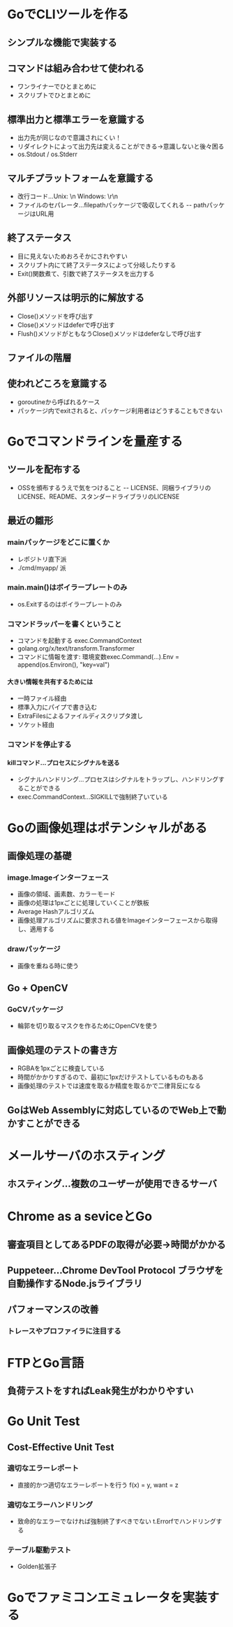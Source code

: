 # GoでCLIツールを作る
## シンプルな機能で実装する
## コマンドは組み合わせて使われる
- ワンライナーでひとまとめに
- スクリプトでひとまとめに
## 標準出力と標準エラーを意識する
- 出力先が同じなので意識されにくい！
- リダイレクトによって出力先は変えることができる→意識しないと後々困る
- os.Stdout / os.Stderr
## マルチプラットフォームを意識する
- 改行コード...Unix: \n Windows: \r\n
- ファイルのセパレータ...filepathパッケージで吸収してくれる
-- pathパッケージはURL用
## 終了ステータス
- 目に見えないためおろそかにされやすい
- スクリプト内にて終了ステータスによって分岐したりする
- Exit()関数煮て、引数で終了ステータスを出力する
## 外部リソースは明示的に解放する
- Close()メソッドを呼び出す
- Close()メソッドはdeferで呼び出す
- Flush()メソッドがともなうClose()メソッドはdeferなしで呼び出す
## ファイルの階層
## 使われどころを意識する
- goroutineから呼ばれるケース
- パッケージ内でexitされると、パッケージ利用者はどうすることもできない

# Goでコマンドラインを量産する
## ツールを配布する
- OSSを頒布するうえで気をつけること
-- LICENSE、同梱ライブラリのLICENSE、README、スタンダードライブラリのLICENSE
## 最近の雛形
### mainパッケージをどこに置くか
- レポジトリ直下派
- ./cmd/myapp/ 派
### main.main()はボイラープレートのみ
- os.Exitするのはボイラープレートのみ
### コマンドラッパーを書くということ
- コマンドを起動する exec.CommandContext
- golang.org/x/text/transform.Transformer
- コマンドに情報を渡す: 環境変数exec.Command(...).Env = append(os.Environ(), "key=val")
#### 大きい情報を共有するためには
- 一時ファイル経由
- 標準入力にパイプで書き込む
- ExtraFilesによるファイルディスクリプタ渡し
- ソケット経由
### コマンドを停止する
#### killコマンド...プロセスにシグナルを送る
- シグナルハンドリング...プロセスはシグナルをトラップし、ハンドリングすることができる
- exec.CommandContext...SIGKILLで強制終了いている


# Goの画像処理はポテンシャルがある
## 画像処理の基礎
### image.Imageインターフェース
* 画像の領域、画素数、カラーモード
* 画像の処理は1pxごとに処理していくことが鉄板
* Average Hashアルゴリズム
* 画像処理アルゴリズムに要求される値をImageインターフェースから取得し、適用する
### drawパッケージ
* 画像を重ねる時に使う

## Go + OpenCV
### GoCVパッケージ
* 輪郭を切り取るマスクを作るためにOpenCVを使う

## 画像処理のテストの書き方
* RGBAを1pxごとに検査している
* 時間がかかりすぎるので、最初に1pxだけテストしているものもある
* 画像処理のテストでは速度を取るか精度を取るかで二律背反になる

## GoはWeb Assemblyに対応しているのでWeb上で動かすことができる

# メールサーバのホスティング
## ホスティング…複数のユーザーが使用できるサーバ

# Chrome as a seviceとGo
## 審査項目としてあるPDFの取得が必要->時間がかかる
## Puppeteer…Chrome DevTool Protocol ブラウザを自動操作するNode.jsライブラリ
## パフォーマンスの改善
### トレースやプロファイラに注目する


# FTPとGo言語
## 負荷テストをすればLeak発生がわかりやすい 


# Go Unit Test
## Cost-Effective Unit Test
### 適切なエラーレポート
* 直接的かつ適切なエラーレポートを行う f(x) = y, want = z
### 適切なエラーハンドリング
* 致命的なエラーでなければ強制終了すべきでない t.Errorfでハンドリングする
### テーブル駆動テスト
* Golden拡張子
### 

# Goでファミコンエミュレータを実装する

